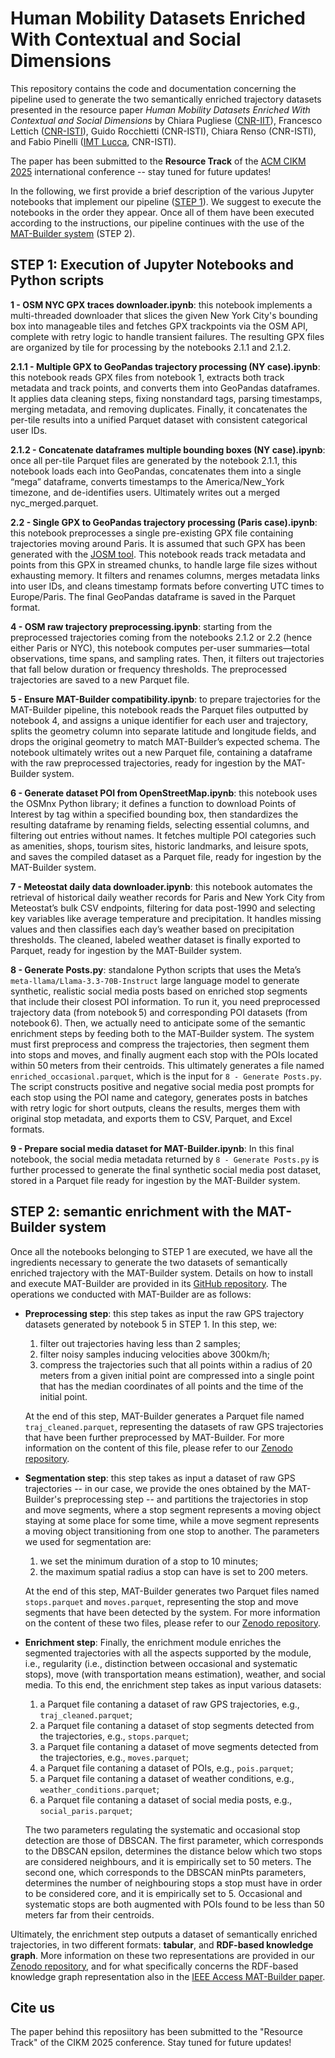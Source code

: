 # Human Mobility Datasets Enriched With Contextual and Social Dimensions

This repository contains the code and documentation concerning the pipeline used to generate the two semantically enriched trajectory datasets presented in the resource paper *Human Mobility Datasets Enriched With Contextual and Social Dimensions* by Chiara Pugliese ([CNR-IIT](https://www.iit.cnr.it/en/)), Francesco Lettich ([CNR-ISTI](https://www.isti.cnr.it/en/)), Guido Rocchietti (CNR-ISTI), Chiara Renso (CNR-ISTI), and Fabio Pinelli ([IMT Lucca](https://www.imtlucca.it/), CNR-ISTI). 

The paper has been submitted to the **Resource Track** of the [ACM CIKM 2025](https://cikm2025.org/) international conference -- stay tuned for future updates!

In the following, we first provide a brief description of the various Jupyter notebooks that implement our pipeline ([STEP 1](https://github.com/Fr4nz83/MAT-Dataset/blob/main/README.md#step-1-execution-of-jupyter-notebooks-and-python-scripts)). We suggest to execute the notebooks in the order they appear.
Once all of them have been executed according to the instructions, our pipeline continues with the use of the [MAT-Builder system](https://github.com/chiarap2/MAT_Builder) (STEP 2).

## STEP 1: Execution of Jupyter Notebooks and Python scripts

**1 - OSM NYC GPX traces downloader.ipynb**: 
this notebook implements a multi-threaded downloader that slices the given New York City's bounding box into manageable tiles and fetches GPX trackpoints via the OSM API, complete with retry logic to handle transient failures. The resulting GPX files are organized by tile for processing by the notebooks 2.1.1 and 2.1.2.

**2.1.1 - Multiple GPX to GeoPandas trajectory processing (NY case).ipynb**:
this notebook reads GPX files from notebook 1, extracts both track metadata and track points, and converts them into GeoPandas dataframes. It applies data cleaning steps, fixing nonstandard tags, parsing timestamps, merging metadata, and removing duplicates. Finally, it concatenates the per-tile results into a unified Parquet dataset with consistent categorical user IDs.

**2.1.2 - Concatenate dataframes multiple bounding boxes (NY case).ipynb**:
once all per-tile Parquet files are generated by the notebook 2.1.1, this notebook loads each into GeoPandas, concatenates them into a single “mega” dataframe, converts timestamps to the America/New_York timezone, and de-identifies users. Ultimately writes out a merged nyc_merged.parquet.

**2.2 - Single GPX to GeoPandas trajectory processing (Paris case).ipynb**:
this notebook preprocesses a single pre-existing GPX file containing trajectories moving around Paris. It is assumed that such GPX has been generated with the [JOSM tool](https://josm.openstreetmap.de/). This notebook reads track metadata and points from this GPX in streamed chunks, to handle large file sizes without exhausting memory. It filters and renames columns, merges metadata links into user IDs, and cleans timestamp formats before converting UTC times to Europe/Paris. The final GeoPandas dataframe is saved in the Parquet format.

**4 - OSM raw trajectory preprocessing.ipynb**:
starting from the preprocessed trajectories coming from the notebooks 2.1.2 or 2.2 (hence either Paris or NYC), this notebook computes per-user summaries—total observations, time spans, and sampling rates. Then, it filters out trajectories that fall below duration or frequency thresholds. The preprocessed trajectories are saved to a new Parquet file.

**5 - Ensure MAT-Builder compatibility.ipynb**:
to prepare trajectories for the MAT-Builder pipeline, this notebook reads the Parquet files outputted by notebook 4, and assigns a unique identifier for each user and trajectory, splits the geometry column into separate latitude and longitude fields, and drops the original geometry to match MAT-Builder’s expected schema. The notebook ultimately writes out a new Parquet file, containing a dataframe with the raw preprocessed trajectories, ready for ingestion by the MAT-Builder system.

**6 - Generate dataset POI from OpenStreetMap.ipynb**:
this notebook uses the OSMnx Python library; it defines a function to download Points of Interest by tag within a specified bounding box, then standardizes the resulting dataframe by renaming fields, selecting essential columns, and filtering out entries without names. It fetches multiple POI categories such as amenities, shops, tourism sites, historic landmarks, and leisure spots, and saves the compiled dataset as a Parquet file, ready for ingestion by the MAT-Builder system.

**7 - Meteostat daily data downloader.ipynb**:
this notebook automates the retrieval of historical daily weather records for Paris and New York City from Meteostat’s bulk CSV endpoints, filtering for data post-1990 and selecting key variables like average temperature and precipitation. It handles missing values and then classifies each day’s weather based on precipitation thresholds. The cleaned, labeled weather dataset is finally exported to Parquet, ready for ingestion by the MAT-Builder system.

**8 - Generate Posts.py**: 
standalone Python scripts that uses the Meta’s ```meta-llama/Llama-3.3-70B-Instruct``` large language model to generate synthetic, realistic social media posts based on enriched stop segments that include their closest POI information.  To run it, you need preprocessed trajectory data (from notebook 5) and corresponding POI datasets (from notebook 6). Then, we actually need to anticipate some of the semantic enrichment steps by feeding both to the MAT‑Builder system. The system must first preprocess and compress the trajectories, then segment them into stops and moves, and finally augment each stop with the POIs located within 50 meters from their centroids. This ultimately generates a file named ```enriched_occasional.parquet```, which is the input for ```8 - Generate Posts.py```. The script constructs positive and negative social media post prompts for each stop using the POI name and category, generates posts in batches with retry logic for short outputs, cleans the results, merges them with original stop metadata, and exports them to CSV, Parquet, and Excel formats.

**9 - Prepare social media dataset for MAT-Builder.ipynb**:
In this final notebook, the social media metadata returned by ```8 - Generate Posts.py``` is further processed to generate the final synthetic social media post dataset, stored in a Parquet file ready for ingestion by the MAT-Builder system.


## STEP 2: semantic enrichment with the MAT-Builder system

Once all the notebooks belonging to STEP 1 are executed, we have all the ingredients necessary to generate the two datasets of semantically enriched trajectory with the MAT-Builder system. Details on how to install and execute MAT-Builder are provided in its [GitHub repository](https://github.com/chiarap2/MAT_Builder). The operations we conducted with MAT-Builder are as follows:

- **Preprocessing step**: this step takes as input the raw GPS trajectory datasets generated by notebook 5 in STEP 1. In this step, we:
   1. filter out trajectories having less than 2 samples;
   2. filter noisy samples inducing velocities above 300km/h;
   3. compress the trajectories such that all points within a radius of 20 meters from a given initial point are compressed into a single point that has the median coordinates of all points and the time of the initial point.
  
  At the end of this step, MAT-Builder generates a Parquet file named ```traj_cleaned.parquet```, representing the datasets of raw GPS trajectories that have been further preprocessed by MAT-Builder. For more information on the content of this file, please refer to our [Zenodo repository](https://doi.org/10.5281/zenodo.15624419).

- **Segmentation step**: this step takes as input a dataset of raw GPS trajectories -- in our case, we provide the ones obtained by the MAT-Builder's preprocessing step -- and partitions the trajectories in stop and move segments, where a stop segment represents a moving object staying at some place for some time, while a move segment represents a moving object transitioning from one stop to another. The parameters we used for segmentation are:
  1. we set the minimum duration of a stop to 10 minutes;
  2. the maximum spatial radius a stop can have is set to 200 meters. 

  At the end of this step, MAT-Builder generates two Parquet files named ```stops.parquet``` and ```moves.parquet```, representing the stop and move segments that have been detected by the system. For more information on the content of these two files, please refer to our [Zenodo repository](https://doi.org/10.5281/zenodo.15624419).

- **Enrichment step**: Finally, the enrichment module enriches the segmented trajectories with all the aspects supported by the module, i.e., regularity (i.e., distinction between occasional and systematic stops), move (with transportation means estimation), weather, and social media. To this end, the enrichment step takes as input various datasets:
  1. a Parquet file contaning a dataset of raw GPS trajectories, e.g., ```traj_cleaned.parquet```;
  2. a Parquet file contaning a dataset of stop segments detected from the trajectories, e.g., ```stops.parquet```;
  3. a Parquet file contaning a dataset of move segments detected from the trajectories, e.g., ```moves.parquet```;
  4. a Parquet file contaning a dataset of POIs, e.g., ```pois.parquet```;
  5. a Parquet file contaning a dataset of weather conditions, e.g., ```weather_conditions.parquet```;
  6. a Parquet file contaning a dataset of social media posts, e.g., ```social_paris.parquet```;

  The two parameters regulating the systematic and occasional stop detection are those of DBSCAN. The first parameter, which corresponds to the DBSCAN epsilon, determines the distance below which two stops are considered neighbours, and it is empirically set to 50 meters. The second one, which corresponds to the DBSCAN minPts parameters, determines the number of neighbouring stops a stop must have in order to be considered core, and it is empirically set to 5. Occasional and systematic stops are both augmented with POIs found to be less than 50 meters far from their centroids.

Ultimately, the enrichment step outputs a dataset of semantically enriched trajectories, in two different formats: **tabular**, and **RDF-based knowledge graph**. More information on these two representations are provided in our [Zenodo repository](https://doi.org/10.5281/zenodo.15624419), and for what specifically concerns the RDF-based knowledge graph representation also in the [IEEE Access MAT-Builder paper](https://ieeexplore.ieee.org/document/10227262).


## Cite us

The paper behind this reposiitory has been submitted to the "Resource Track" of the CIKM 2025 conference. Stay tuned for future updates!
